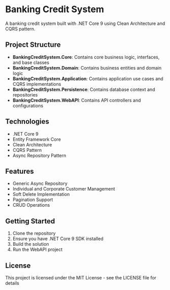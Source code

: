 # Banking Credit System

A banking credit system built with .NET Core 9 using Clean Architecture and CQRS pattern.

## Project Structure

- **BankingCreditSystem.Core**: Contains core business logic, interfaces, and base classes
- **BankingCreditSystem.Domain**: Contains business entities and domain logic
- **BankingCreditSystem.Application**: Contains application use cases and CQRS implementations
- **BankingCreditSystem.Persistence**: Contains database context and repositories
- **BankingCreditSystem.WebAPI**: Contains API controllers and configurations

## Technologies

- .NET Core 9
- Entity Framework Core
- Clean Architecture
- CQRS Pattern
- Async Repository Pattern

## Features

- Generic Async Repository
- Individual and Corporate Customer Management
- Soft Delete Implementation
- Pagination Support
- CRUD Operations

## Getting Started

1. Clone the repository
2. Ensure you have .NET Core 9 SDK installed
3. Build the solution
4. Run the WebAPI project

## License

This project is licensed under the MIT License - see the LICENSE file for details 